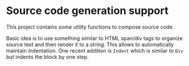# Source code generation support

This project contains some utility functions to compose source code.

Basic idea is to use something similar to HTML span/div tags to organize source text and
then render it to a string. This allows to automatically maintain indentation.
One recent addition is `Indent` which is similar to `Div` but indents the block by one step.
